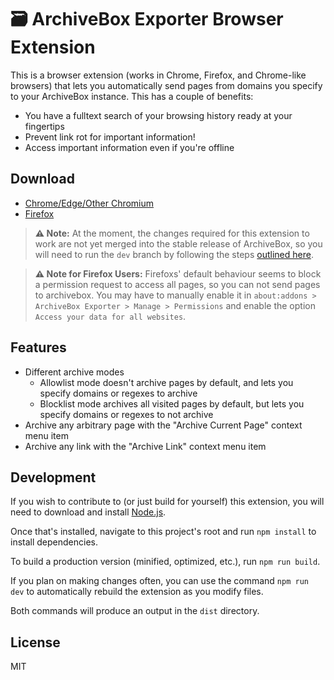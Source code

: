 # 🗃 ArchiveBox Exporter Browser Extension

This is a browser extension (works in Chrome, Firefox, and Chrome-like browsers) that lets you automatically send pages from domains you specify to your ArchiveBox instance. This has a couple of benefits:

- You have a fulltext search of your browsing history ready at your fingertips
- Prevent link rot for important information!
- Access important information even if you're offline

## Download

- [Chrome/Edge/Other Chromium](https://chrome.google.com/webstore/detail/habonpimjphpdnmcfkaockjnffodikoj)
- [Firefox](https://addons.mozilla.org/en-US/firefox/addon/archivebox-exporter/)

> **⚠️ Note:** At the moment, the changes required for this extension to work are not yet merged into the stable release of ArchiveBox, so you will need to run the `dev` branch by following the steps [outlined here](https://github.com/ArchiveBox/ArchiveBox#install-and-run-a-specific-github-branch).

> **⚠️ Note for Firefox Users:** Firefoxs' default behaviour seems to block a permission request to access all pages, so you can not send pages to archivebox. You may have to manually enable it in `about:addons > ArchiveBox Exporter > Manage > Permissions` and enable the option `Access your data for all websites`.

## Features

- Different archive modes
  - Allowlist mode doesn't archive pages by default, and lets you specify domains or regexes to archive
  - Blocklist mode archives all visited pages by default, but lets you specify domains or regexes to not archive
- Archive any arbitrary page with the "Archive Current Page" context menu item
- Archive any link with the "Archive Link" context menu item

## Development

If you wish to contribute to (or just build for yourself) this extension, you will need to download and install [Node.js](https://nodejs.org/en/).

Once that's installed, navigate to this project's root and run `npm install` to install dependencies.

To build a production version (minified, optimized, etc.), run `npm run build`.

If you plan on making changes often, you can use the command `npm run dev` to automatically rebuild the extension as you modify files.

Both commands will produce an output in the `dist` directory.

## License

MIT
